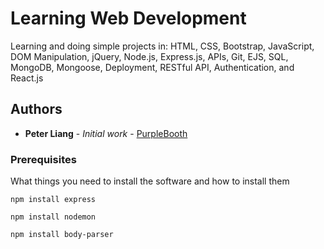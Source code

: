 # Learning Web Development

Learning and doing simple projects in: HTML, CSS, Bootstrap, JavaScript, DOM Manipulation, jQuery, Node.js, Express.js, APIs, Git, EJS, SQL, MongoDB, Mongoose, Deployment, RESTful API, Authentication, and React.js

## Authors

* **Peter Liang** - *Initial work* - [PurpleBooth](https://github.com/PurpleBooth)


### Prerequisites

What things you need to install the software and how to install them

```
npm install express
```
```
npm install nodemon
```
```
npm install body-parser
```

